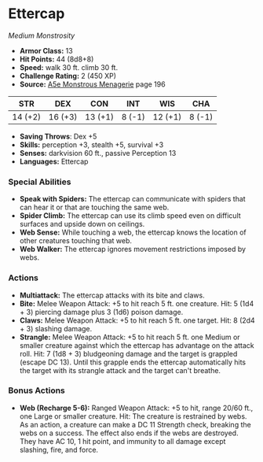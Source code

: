 # Ettercap

*Medium* *Monstrosity*

- **Armor Class:** 13
- **Hit Points:** 44 (8d8+8)
- **Speed:** walk 30 ft. climb 30 ft.
- **Challenge Rating:** 2 (450 XP)
- **Source:** [A5e Monstrous Menagerie](https://enpublishingrpg.com/products/level-up-monstrous-menagerie-a5e) page 196

| STR | DEX | CON | INT | WIS | CHA |
| --- | --- | --- | --- | --- | --- |
| 14 (+2) | 16 (+3) | 13 (+1) | 8 (-1) | 12 (+1) | 8 (-1) |

- **Saving Throws**: Dex +5
- **Skills:** perception +3, stealth +5, survival +3
- **Senses:** darkvision 60 ft., passive Perception 13
- **Languages:** Ettercap
### Special Abilities
- **Speak with Spiders:** The ettercap can communicate with spiders that can hear it or that are touching the same web.
- **Spider Climb:** The ettercap can use its climb speed even on difficult surfaces and upside down on ceilings.
- **Web Sense:** While touching a web, the ettercap knows the location of other creatures touching that web.
- **Web Walker:** The ettercap ignores movement restrictions imposed by webs.
### Actions
- **Multiattack:** The ettercap attacks with its bite and claws.
- **Bite:** Melee Weapon Attack: +5 to hit  reach 5 ft.  one creature. Hit: 5 (1d4 + 3) piercing damage plus 3 (1d6) poison damage.
- **Claws:** Melee Weapon Attack: +5 to hit  reach 5 ft.  one target. Hit: 8 (2d4 + 3) slashing damage.
- **Strangle:** Melee Weapon Attack: +5 to hit  reach 5 ft.  one Medium or smaller creature against which the ettercap has advantage on the attack roll. Hit: 7 (1d8 + 3) bludgeoning damage  and the target is grappled (escape DC 13). Until this grapple ends  the ettercap automatically hits the target with its strangle attack  and the target can't breathe.
### Bonus Actions
- **Web (Recharge 5-6):** Ranged Weapon Attack: +5 to hit, range 20/60 ft., one Large or smaller creature. Hit: The creature is restrained by webs. As an action, a creature can make a DC 11 Strength check, breaking the webs on a success. The effect also ends if the webs are destroyed. They have AC 10, 1 hit point, and immunity to all damage except slashing, fire, and force.


